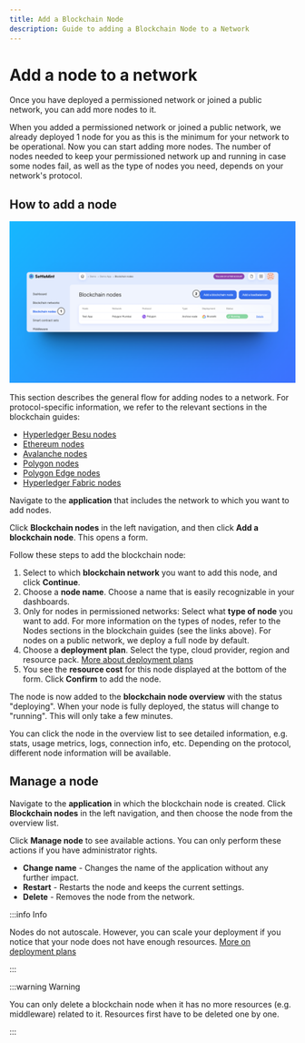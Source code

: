 ```yaml
---
title: Add a Blockchain Node
description: Guide to adding a Blockchain Node to a Network
---
```


# Add a node to a network

Once you have deployed a permissioned network or joined a public network, you can add more nodes to it.

When you added a permissioned network or joined a public network, we already deployed 1 node for you as this is the minimum for your network to be operational. Now you can start adding more nodes. The number of nodes needed to keep your permissioned network up and running in case some nodes fail, as well as the type of nodes you need, depends on your network's protocol.

## How to add a node

![Add a Node](../../static/img/about-settlemint/add-node.png)

This section describes the general flow for adding nodes to a network. For protocol-specific information, we refer to the relevant sections in the blockchain guides:

- [Hyperledger Besu nodes](../blockchain-guides/1_Hyperledger-Besu/3_enterprise-ethereum-node-types.md)
- [Ethereum nodes](../blockchain-guides/0_Ethereum/2_ethereum-node-types.md)
- [Avalanche nodes](../blockchain-guides/2_Avalanche/2_avalanche-node-types.md)
- [Polygon nodes](../blockchain-guides/4_Polygon/2_polygon-node-types.md)
- [Polygon Edge nodes](../blockchain-guides/4_Polygon/2_polygon-node-types.md)
- [Hyperledger Fabric nodes](../blockchain-guides/5_Hyperledger-Fabric/3_hyperledger-fabric-node-types.md)

Navigate to the **application** that includes the network to which you want to add nodes.

Click **Blockchain nodes** in the left navigation, and then click **Add a blockchain node**. This opens a form.

Follow these steps to add the blockchain node:

1. Select to which **blockchain network** you want to add this node, and click **Continue**.
2. Choose a **node name**. Choose a name that is easily recognizable in your dashboards.
3. Only for nodes in permissioned networks: Select what **type of node** you want to add. For more information on the types of nodes, refer to the Nodes sections in the blockchain guides (see the links above). For nodes on a public network, we deploy a full node by default.
4. Choose a **deployment plan**. Select the type, cloud provider, region and resource pack. [More about deployment plans](../launch-platform/managed-cloud-deployment/13_deployment-plans.md)
5. You see the **resource cost** for this node displayed at the bottom of the form. Click **Confirm** to add the node.

The node is now added to the **blockchain node overview** with the status "deploying". When your node is fully deployed, the status will change to "running". This will only take a few minutes.

You can click the node in the overview list to see detailed information, e.g. stats, usage metrics, logs, connection info, etc. Depending on the protocol, different node information will be available.

## Manage a node

Navigate to the **application** in which the blockchain node is created. Click **Blockchain nodes** in the left navigation, and then choose the node from the overview list.

Click **Manage node** to see available actions. You can only perform these actions if you have administrator rights.

- **Change name** - Changes the name of the application without any further impact.
- **Restart** - Restarts the node and keeps the current settings.
- **Delete** - Removes the node from the network.

:::info Info

Nodes do not autoscale. However, you can scale your deployment if you notice that your node does not have enough resources. [More on deployment plans](../launch-platform/managed-cloud-deployment/13_deployment-plans.md)

:::

:::warning Warning

You can only delete a blockchain node when it has no more resources (e.g. middleware) related to it. Resources first have to be deleted one by one.

:::

